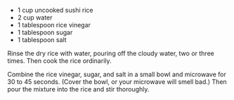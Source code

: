   * 1 cup uncooked sushi rice
  * 2 cup water
  * 1 tablespoon rice vinegar
  * 1 tablespoon sugar
  * 1 tablespoon salt

Rinse the dry rice with water, pouring off the cloudy water, two or three times. Then cook the rice ordinarily.

Combine the rice vinegar, sugar, and salt in a small bowl and microwave for 30 to 45 seconds. (Cover the bowl, or your microwave will smell bad.) Then pour the mixture into the rice and stir thoroughly.
